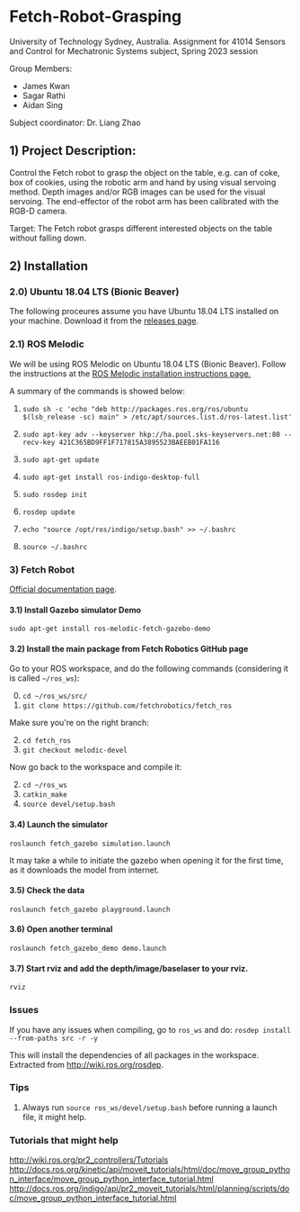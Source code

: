 # Fetch-Robot-Grasping

University of Technology Sydney, Australia.
Assignment for 41014 Sensors and Control for Mechatronic Systems subject, Spring 2023 session

Group Members:
 - James Kwan
 - Sagar Rathi
 - Aidan Sing
 
Subject coordinator: Dr. Liang Zhao

## 1) Project Description: ##
Control the Fetch robot to grasp the object on the table, e.g. can of coke, box of cookies, using the robotic arm and hand by
using visual servoing method. Depth images and/or RGB images can be used for the visual servoing. The end-effector of the robot arm has been calibrated with the RGB-D camera.

Target: The Fetch robot grasps different interested objects on the table without falling down.

## 2) Installation ##

### 2.0) Ubuntu 18.04 LTS (Bionic Beaver)

The following proceures assume you have Ubuntu 18.04 LTS installed on your machine. Download it from the [releases page](http://releases.ubuntu.com/).
 
### 2.1) ROS Melodic 

We will be using ROS Melodic on Ubuntu 18.04 LTS (Bionic Beaver). Follow the instructions at the [ROS Melodic installation instructions page.](https://wiki.ros.org/melodic/Installation/Ubuntu)

A summary of the commands is showed below:

1) `sudo sh -c 'echo "deb http://packages.ros.org/ros/ubuntu $(lsb_release -sc) main" > /etc/apt/sources.list.d/ros-latest.list'`

2) `sudo apt-key adv --keyserver hkp://ha.pool.sks-keyservers.net:80 --recv-key 421C365BD9FF1F717815A3895523BAEEB01FA116`

3) `sudo apt-get update`

4) `sudo apt-get install ros-indigo-desktop-full`

5) `sudo rosdep init`

6) `rosdep update`

7) `echo "source /opt/ros/indigo/setup.bash" >> ~/.bashrc`

8) `source ~/.bashrc`

### 3) Fetch Robot

[Official documentation page](https://docs.fetchrobotics.com/).

#### 3.1) Install Gazebo simulator Demo
`sudo apt-get install ros-melodic-fetch-gazebo-demo`

#### 3.2) Install the main package from Fetch Robotics GitHub page

Go to your ROS workspace, and do the following commands  (considering it is called `~/ros_ws`): 

0) `cd ~/ros_ws/src/`
1) `git clone https://github.com/fetchrobotics/fetch_ros`

Make sure you're on the right branch:

2) `cd fetch_ros`
3) `git checkout melodic-devel`

Now go back to the workspace and compile it:

2) `cd ~/ros_ws`
3) `catkin_make`
4) `source devel/setup.bash`

#### 3.4) Launch the simulator
`roslaunch fetch_gazebo simulation.launch`

It may take a while to initiate the gazebo when opening it for the first time, as it downloads the model from internet.
#### 3.5) Check the data
`roslaunch fetch_gazebo playground.launch`
#### 3.6) Open another terminal
`roslaunch fetch_gazebo_demo demo.launch`
#### 3.7) Start rviz and add the depth/image/baselaser to your rviz.
`rviz`

### Issues

If you have any issues when compiling, go to `ros_ws` and do:
`rosdep install --from-paths src -r -y`

This will install the dependencies of all packages in the workspace. Extracted from http://wiki.ros.org/rosdep.

### Tips
1) Always run `source ros_ws/devel/setup.bash` before running a launch file, it might help.




### Tutorials that might help
http://wiki.ros.org/pr2_controllers/Tutorials
http://docs.ros.org/kinetic/api/moveit_tutorials/html/doc/move_group_python_interface/move_group_python_interface_tutorial.html
http://docs.ros.org/indigo/api/pr2_moveit_tutorials/html/planning/scripts/doc/move_group_python_interface_tutorial.html
